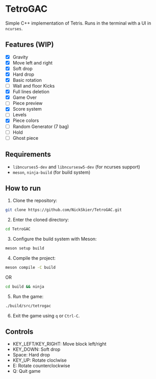 # TetroGAC

Simple C++ implementation of Tetris.
Runs in the terminal with a UI in `ncurses`.

## Features (WIP)
- [x] Gravity
- [x] Move left and right
- [x] Soft drop
- [x] Hard drop
- [x] Basic rotation
- [ ] Wall and floor Kicks
- [x] Full lines deletion
- [x] Game Over
- [ ] Piece preview
- [x] Score system
- [ ] Levels
- [x] Piece colors
- [ ] Random Generator (7 bag)
- [ ] Hold
- [ ] Ghost piece

## Requirements
- `libncurses5-dev` and `libncursesw5-dev` (for ncurses support)
- `meson`, `ninja-build` (for build system)

## How to run
1. Clone the repository:
```bash
git clone https://github.com/NickSkier/TetroGAC.git
```
2. Enter the cloned directory:
```bash
cd TetroGAC
```
3. Configure the build system with Meson:
```bash
meson setup build
```
4. Compile the project:
```bash
meson compile -C build
```
OR
```bash
cd build && ninja
```
5. Run the game:
```bash
./build/src/tetrogac
```

6. Exit the game using `q` or `Ctrl-C`.

## Controls
- KEY_LEFT/KEY_RIGHT: Move block left/right
- KEY_DOWN: Soft drop
- Space: Hard drop
- KEY_UP: Rotate cloclwise
- E: Rotate counterclockwise
- Q: Quit game
